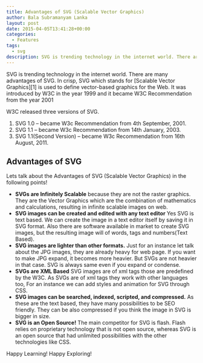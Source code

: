 ```yaml
---
title: Advantages of SVG (Scalable Vector Graphics)
author: Bala Subramanyam Lanka
layout: post
date: 2015-04-05T13:41:28+00:00
categories:
  - Features
tags:
  - svg
description: SVG is trending technology in the internet world. There are many advantages of SVG. In crisp, SVG which stands for [Scalable Vector Graphics][1] is used to define vector-based graphics for the Web.
---
```

SVG is trending technology in the internet world. There are many advantages of SVG. In crisp, SVG which stands for [Scalable Vector Graphics][1] is used to define vector-based graphics for the Web. It was introduced by W3C in the year 1999 and it became W3C Recommendation from the year 2001

W3C released three versions of SVG.

  1. SVG 1.0 &#8211; became W3c Recommendation from 4th September, 2001.
  2. SVG 1.1 &#8211; became W3c Recommendation from 14th January, 2003.
  3. SVG 1.1(Second Version) &#8211; became W3c Recommendation from 16th August, 2011.

## Advantages of SVG

Lets talk about the Advantages of SVG (Scalable Vector Graphics) in the following points!

  * **SVGs are Infinitely Scalable** because they are not the raster graphics. They are the Vector Graphics which are the combination of mathematics and calculations, resulting in infinite scalable images on web.
  * **SVG images can be created and edited with any text editor** Yes SVG is text based. We can create the image in a text editor itself by saving it in SVG format. Also there are software available in market to create SVG images, but the resulting image will of words, tags and numbers(Text Based).
  * **SVG images are lighter than other formats.** Just for an instance let talk about the JPG images, they are already heavy for web page. If you want to make JPG expand, it becomes more heavier. But SVGs are not heavier in that case. SVG is always same even if you expand or condense.
  * **SVGs are XML Based** SVG images are of xml tags those are predefined by the W3C. As SVGs are of xml tags they work with other languages too, For an instance we can add styles and animation for SVG through CSS.
  * **SVG images can be searched, indexed, scripted, and compressed.** As these are the text based, they have many possibilities to be SEO friendly. They can be also compressed if you think the image in SVG is bigger in size.
  * **SVG is an Open Source!** The main competitor for SVG is flash. Flash relies on proprietary technology that is not open source, whereas SVG is an open source that had unlimited possibilities with the other technologies like CSS.

Happy Learning! Happy Exploring!
